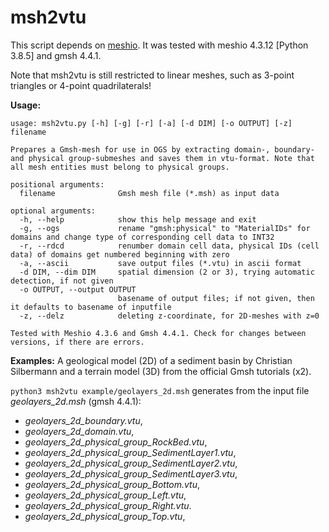 # msh2vtu

This script depends on [meshio](https://github.com/nschloe/meshio).
It was tested with meshio 4.3.12 [Python 3.8.5] and gmsh 4.4.1.

Note that msh2vtu is still restricted to linear meshes, such as 3-point triangles or 4-point quadrilaterals!

**Usage:**
```
usage: msh2vtu.py [-h] [-g] [-r] [-a] [-d DIM] [-o OUTPUT] [-z] filename

Prepares a Gmsh-mesh for use in OGS by extracting domain-, boundary- and physical group-submeshes and saves them in vtu-format. Note that all mesh entities must belong to physical groups.

positional arguments:
  filename              Gmsh mesh file (*.msh) as input data

optional arguments:
  -h, --help            show this help message and exit
  -g, --ogs             rename "gmsh:physical" to "MaterialIDs" for domains and change type of corresponding cell data to INT32
  -r, --rdcd            renumber domain cell data, physical IDs (cell data) of domains get numbered beginning with zero
  -a, --ascii           save output files (*.vtu) in ascii format
  -d DIM, --dim DIM     spatial dimension (2 or 3), trying automatic detection, if not given
  -o OUTPUT, --output OUTPUT
                        basename of output files; if not given, then it defaults to basename of inputfile
  -z, --delz            deleting z-coordinate, for 2D-meshes with z=0

Tested with Meshio 4.3.6 and Gmsh 4.4.1. Check for changes between versions, if there are errors.
```

**Examples:**
A geological model (2D) of a sediment basin by Christian Silbermann and a terrain model (3D) from the official Gmsh tutorials (x2).

``python3 msh2vtu example/geolayers_2d.msh`` generates from the input file *geolayers_2d.msh* (gmsh 4.4.1):

- *geolayers_2d_boundary.vtu*,
- *geolayers_2d_domain.vtu*,                 
- *geolayers_2d_physical_group_RockBed.vtu*,
- *geolayers_2d_physical_group_SedimentLayer1.vtu*,
- *geolayers_2d_physical_group_SedimentLayer2.vtu*,
- *geolayers_2d_physical_group_SedimentLayer3.vtu*,
- *geolayers_2d_physical_group_Bottom.vtu*,  
- *geolayers_2d_physical_group_Left.vtu*,    
- *geolayers_2d_physical_group_Right.vtu*.
- *geolayers_2d_physical_group_Top.vtu*,
